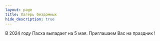 ```yaml
---
layout: page
title: Лагерь бездомных 
hide_description: true
---
```

В 2024 году Пасха выпадает на 5 мaя. Приглашаем Вас на праздник !


